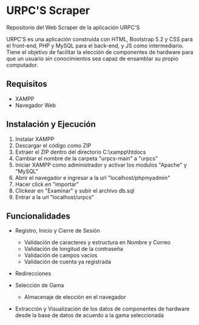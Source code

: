# URPC'S Scraper
 Repositorio del Web Scraper de la aplicación URPC'S

 URPC'S es una aplicación construida con HTML, Bootstrap 5.2 y CSS para el front-end, PHP y MySQL para el back-end, y JS como intermediario.
 Tiene el objetivo de facilitar la elección de componentes de hardware para que un usuario sin conocimientos sea capaz de ensamblar su propio computador.

## Requisitos
- XAMPP
- Navegador Web
## Instalación y Ejecución

1. Instalar XAMPP
2. Descargar el código como ZIP
3. Extraer el ZIP dentro del directorio C:\xampp\htdocs
4. Cambiar el nombre de la carpeta "urpcs-main" a "urpcs"
5. Iniciar XAMPP como administrador y activar los modulos "Apache" y "MySQL"
6. Abrir el navegador e ingresar a la url "localhost/phpmyadmin"
7. Hacer click en "importar"
8. Clickear en "Examinar" y subir el archivo db.sql
9. Entrar a la url "localhost/urpcs"

## Funcionalidades

- Registro, Inicio y Cierre de Sesión
  - Validación de caracteres y estructura en Nombre y Correo
  - Validación de longitud de la contraseña
  - Validación de campos vacios
  - Validación de cuenta ya registrada

- Redirecciones

- Selección de Gama
  - Almacenaje de elección en el navegador
  
- Extracción y Visualización de los datos de componentes de hardware desde la base de datos de acuerdo a la gama seleccionada
